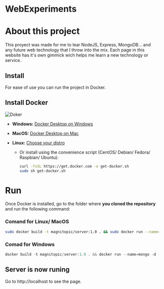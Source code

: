 # WebExperiments
# About this project
This proyect was made for me to lear NodeJS, Express, MongoDB... and any future web technology that I throw into the mix. Each page in this website has it's own gimmick wich helps me learn a new technology or service.

## Install
For ease of use you can run the project in Docker.
## Install Docker

![Doker](https://1.bp.blogspot.com/-68aYf9ZNiZk/X33sbaV4AwI/AAAAAAAAFZo/Hf1BCsZT7KAIwbhmPx1yBitJ2LCpXQT-QCLcBGAsYHQ/s0/logo_docker.png)

- **Windows:** [Docker Desktop on Windows](https://docs.docker.com/docker-for-windows/install/)

- **MacOS:** [Docker Desktop on Mac](https://docs.docker.com/docker-for-mac/install/)

- **Linux:** [Choose your distro](https://docs.docker.com/engine/install/#server)
    
    - Or install using the convenience script (CentOS/ Debian/ Fedora/ Raspbian/ Ubuntu):

        ```bash
        curl -fsSL https://get.docker.com -o get-docker.sh
        sudo sh get-docker.sh
        ```
# Run
Once Docker is installed, go to the folder where **you cloned the repository** and run the following command:
### Comand for Linux/ MacOS
```bash
sudo docker build -t magnitopic/server:1.0 . && sudo docker run --name=mongo -d -v /home/mag:/mongodb_data_volume -p 80:5000 mongo && sudo docker run --name node -e DB_URL=mongodb://localhost:27017/NodeServerDB -d --net container:mongo magnitopic/server:1.0
```
### Comad for Windows
```powershell
docker build -t magnitopic/server:1.0 . && docker run --name=mongo -d -v /home/mag:/mongodb_data_volume -p 80:5000 mongo && docker run --name node -e DB_URL=mongodb://localhost:27017/NodeServerDB -d --net container:mongo magnitopic/server:1.0
```
## Server is now runing
Go to http://localhost to see the page.

[comment]: <> (sudo docker stop node && sudo docker rm node && sudo docker build -t magnitopic/server:1.0 . && sudo docker run --name node -e DB_URL=mongodb://localhost:27017/NodeServerDB -d --net container:mongo magnitopic/server:1.0)